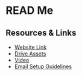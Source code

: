 # READ Me

## Resources & Links

- [Website Link](https://fahadalfalasi.com)
- [Drive Assets](https://drive.google.com/drive/folders/1wR6Mka7xeKfyNpenstER2p-j5VeQbb8R)
- [Video](https://drive.google.com/file/d/1y0wgFME2iNm9OSf3bUmP_Ff3VeB1MLEV/view)
- [Email Setup Guidelines](https://www.namecheap.com/support/knowledgebase/article.aspx/1339/2176/namecheap-private-email-dns-records-for-domains-hosted-with-namecheap/)
